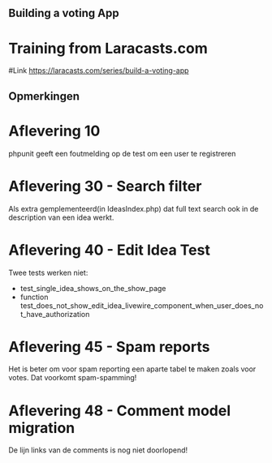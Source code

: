 ## Building a voting App
# Training from Laracasts.com

#Link
https://laracasts.com/series/build-a-voting-app


## Opmerkingen

# Aflevering 10
phpunit geeft een foutmelding op de test om een user te registreren

# Aflevering 30 - Search filter
Als extra gemplementeerd(in IdeasIndex.php) dat full text search ook in de description van een idea werkt.


# Aflevering 40 - Edit Idea Test
Twee tests werken niet:
- test_single_idea_shows_on_the_show_page
- function test_does_not_show_edit_idea_livewire_component_when_user_does_not_have_authorization

# Aflevering 45 - Spam reports
Het is beter om voor spam reporting een aparte tabel te maken zoals voor votes. Dat voorkomt spam-spamming!

# Aflevering 48 - Comment model migration
De lijn links van de comments is nog niet doorlopend!
